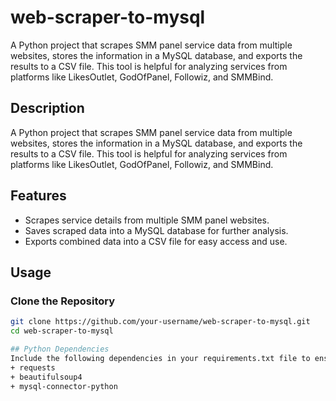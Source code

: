 # web-scraper-to-mysql
A Python project that scrapes SMM panel service data from multiple websites, stores the information in a MySQL database, and exports the results to a CSV file. This tool is helpful for analyzing services from platforms like LikesOutlet, GodOfPanel, Followiz, and SMMBind.

## Description
A Python project that scrapes SMM panel service data from multiple websites, stores the information in a MySQL database, and exports the results to a CSV file. This tool is helpful for analyzing services from platforms like LikesOutlet, GodOfPanel, Followiz, and SMMBind.
## Features
+ Scrapes service details from multiple SMM panel websites.
+ Saves scraped data into a MySQL database for further analysis.
+ Exports combined data into a CSV file for easy access and use.

## Usage
### Clone the Repository
```bash
git clone https://github.com/your-username/web-scraper-to-mysql.git
cd web-scraper-to-mysql

## Python Dependencies
Include the following dependencies in your requirements.txt file to ensure users can easily set up the environment:
+ requests
+ beautifulsoup4
+ mysql-connector-python







